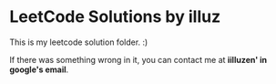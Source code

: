 LeetCode Solutions by illuz
===

This is my leetcode solution folder. :)  
  
If there was something wrong in it, you can contact me at **iilluzen' in google's email**.  
